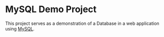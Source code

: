# MySQL Demo Project

This project serves as a demonstration of a Database in a web application using [MySQL](https://www.mysql.com/).
